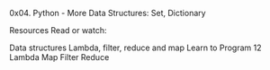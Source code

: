 0x04. Python - More Data Structures: Set, Dictionary

Resources
Read or watch:

Data structures
Lambda, filter, reduce and map
Learn to Program 12 Lambda Map Filter Reduce
